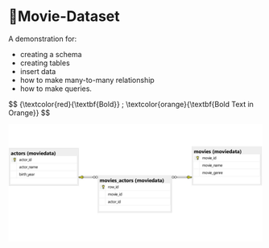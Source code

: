 # 🍿Movie-Dataset 

A demonstration for:
* creating a schema 
* creating tables
* insert data
* how to make many-to-many relationship
* how to make queries.

$$
{\textcolor{red}{\textbf{Bold}} \; \textcolor{orange}{\textbf{Bold Text in Orange}}
$$

<p style="text-align: center;">
  <!--![tables diagram](moviedata_diagram1.jpg)-->
  <img src="moviedata_diagram1.jpg" alt="Tables diagram">
</p>
